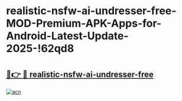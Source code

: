 # realistic-nsfw-ai-undresser-free-MOD-Premium-APK-Apps-for-Android-Latest-Update-2025-!62qd8

# <h2><a href="https://8er5o4.esa.edu.pl?title=realistic-nsfw-ai-undresser-free&ref=62qd8">🔗👉 🔴 realistic-nsfw-ai-undresser-free</a></h2>

[![acn](https://github.com/user-attachments/assets/0f9c940e-d8b0-45ae-aac7-cd30a18b3e1c)](https://8er5o4.esa.edu.pl?title=realistic-nsfw-ai-undresser-free&ref=62qd8)

